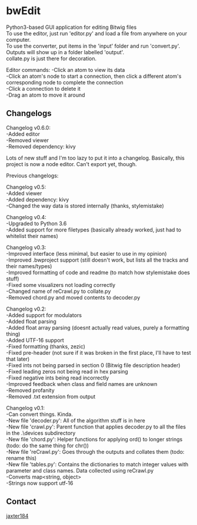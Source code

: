 # bwEdit
Python3-based GUI application for editing Bitwig files  
To use the editor, just run 'editor.py' and load a file from anywhere on your computer.  
To use the converter, put items in the 'input' folder and run 'convert.py'. Outputs will show up in a folder labelled 'output'.  
collate.py is just there for decoration.

Editor commands:
-Click an atom to view its data  
-Click an atom's node to start a connection, then click a different atom's corresponding node to complete the connection  
-Click a connection to delete it  
-Drag an atom to move it around

## Changelogs  

Changelog v0.6.0:  
-Added editor  
-Removed viewer  
-Removed dependency: kivy

Lots of new stuff and I'm too lazy to put it into a changelog. Basically, this project is now a node editor. Can't export yet, though.

Previous changelogs:

Changelog v0.5:  
-Added viewer  
-Added dependency: kivy  
-Changed the way data is stored internally (thanks, stylemistake)  

Changelog v0.4:  
-Upgraded to Python 3.6  
-Added support for more filetypes (basically already worked, just had to whitelist their names)  

Changelog v0.3:  
-Improved interface (less minimal, but easier to use in my opinion)  
-Improved .bwproject support (still doesn't work, but lists all the tracks and their names/types)  
-Improved formatting of code and readme (to match how stylemistake does stuff)  
-Fixed some visualizers not loading correctly  
-Changed name of reCrawl.py to collate.py  
-Removed chord.py and moved contents to decoder.py  

Changelog v0.2:  
-Added support for modulators  
-Added float parsing  
-Added float array parsing (doesnt actually read values, purely a formatting thing)  
-Added UTF-16 support  
-Fixed formatting (thanks, zezic)  
-Fixed pre-header (not sure if it was broken in the first place, I'll have to test that later)  
-Fixed ints not being parsed in section 0 (Bitwig file description header)  
-Fixed leading zeros not being read in hex parsing  
-Fixed negative ints being read incorrectly  
-Improved feedback when class and field names are unknown  
-Removed profanity  
-Removed .txt extension from output  

Changelog v0.1:  
-Can convert things. Kinda.  
-New file 'decoder.py': All of the algorithm stuff is in here  
-New file 'crawl.py': Parent function that applies decoder.py to all the files in the .\devices subdirectory  
-New file 'chord.py': Helper functions for applying ord() to longer strings (todo: do the same thing for chr())  
-New file 'reCrawl.py': Goes through the outputs and collates them (todo: rename this)  
-New file 'tables.py': Contains the dictionaries to match integer values with parameter and class names. Data collected using reCrawl.py  
-Converts map<string, object>  
-Strings now support utf-16  

## Contact    
[jaxter184](jaxter184@gmail.com)
